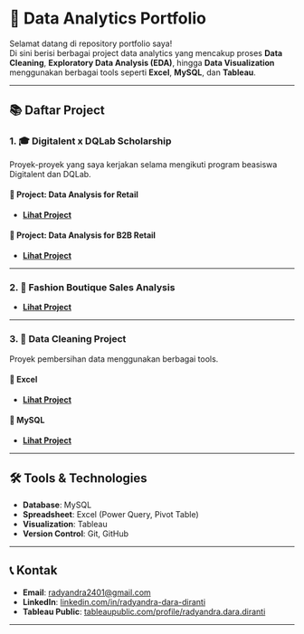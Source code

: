 # 📂 Data Analytics Portfolio

Selamat datang di repository portfolio saya!  
Di sini berisi berbagai project data analytics yang mencakup proses **Data Cleaning**, **Exploratory Data Analysis (EDA)**, hingga **Data Visualization** menggunakan berbagai tools seperti **Excel**, **MySQL**, dan **Tableau**.

---

## 📚 Daftar Project

### 1. 🎓 Digitalent x DQLab Scholarship
Proyek-proyek yang saya kerjakan selama mengikuti program beasiswa Digitalent dan DQLab.

#### 📌 Project: Data Analysis for Retail
- **[Lihat Project](./Project-DigitalentXDQLab-Scholarship/Project-Data-Analysis-for-Retail)**

#### 📌 Project: Data Analysis for B2B Retail
- **[Lihat Project](./Project-DigitalentXDQLab-Scholarship/Project-Data-Analysis-for-B2B-Retail)**

---

### 2. 👗 Fashion Boutique Sales Analysis
- **[Lihat Project](./Fashion-Boutique-Sales-Analysis)**

---

### 3. 🧹 Data Cleaning Project
Proyek pembersihan data menggunakan berbagai tools.

#### 📌 Excel
- **[Lihat Project](./Data-Cleaning-Project/Excel)**

#### 📌 MySQL
- **[Lihat Project](./Data-Cleaning-Project/MySQL)**

---

## 🛠 Tools & Technologies
- **Database**: MySQL
- **Spreadsheet**: Excel (Power Query, Pivot Table)
- **Visualization**: Tableau
- **Version Control**: Git, GitHub

---

## 📞 Kontak
- **Email**: [radyandra2401@gmail.com](mailto:radyandra2401@gmail.com)
- **LinkedIn**: [linkedin.com/in/radyandra-dara-diranti](https://linkedin.com/in/radyandra-dara-diranti)
- **Tableau Public**: [tableaupublic.com/profile/radyandra.dara.diranti](https://tableaupublic.com/profile/radyandra.dara.diranti)

---
